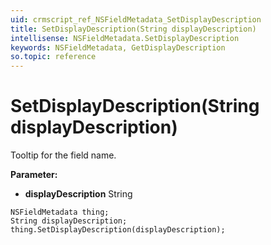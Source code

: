 ```yaml
---
uid: crmscript_ref_NSFieldMetadata_SetDisplayDescription
title: SetDisplayDescription(String displayDescription)
intellisense: NSFieldMetadata.SetDisplayDescription
keywords: NSFieldMetadata, GetDisplayDescription
so.topic: reference
---
```


# SetDisplayDescription(String displayDescription)

Tooltip for the field name.

**Parameter:** 
* **displayDescription** String

```crmscript
NSFieldMetadata thing;
String displayDescription;
thing.SetDisplayDescription(displayDescription);
```

